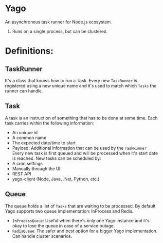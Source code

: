 # Yago

An asynchronous task runner for Node.js ecosystem.

1. Runs on a single process, but can be clustered.

# Definitions:

## TaskRunner
It's a class that knows how to run a Task. 
Every new `TaskRunner` is registered using a new unique name and it's used to match which `Tasks` the runner can handle.

## Task
A task is an instruction of something that has to be done at some time. 
Each task carries within the following information:
- An unique id
- A common name
- The expected date/time to start
- Payload: Additional information that can be used by the `TaskRunner`
Every new task is first queued and will be processed when it's start date is reached.
New tasks can be scheduled by:
- A cron settings
- Manually through the UI
- REST API
- yago-client (Node, Java, .Net, Python, etc.)

## Queue

The queue holds a list of `Tasks` that are waiting to be processed. 
By default Yago supports two queue Implementation: InProcess and Redis.
- `InProcessQueue`: Useful when there's only one Yago instance and it's okay to lose the queue in case of a service outage.
- `RedisQueue`: The safer and best option for a bigger Yago implementation. Can handle cluster scenarios.